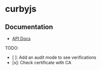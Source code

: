 # curbyjs

## Documentation

* [API Docs](./API.md)

TODO:

- [ ]: Add an audit mode to see verifications
- [x]: Check certificate with CA
